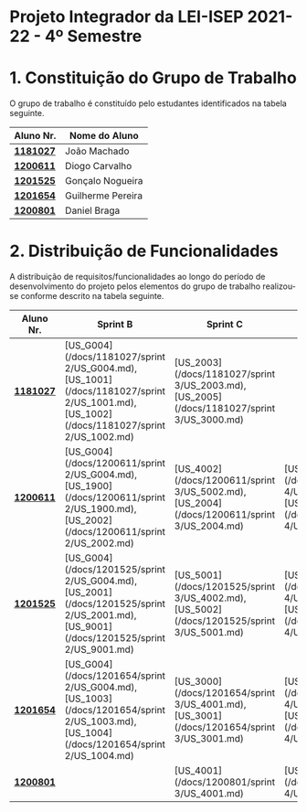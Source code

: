 # Projeto Integrador da LEI-ISEP 2021-22 - 4º Semestre

# 1. Constituição do Grupo de Trabalho

O grupo de trabalho é constituído pelo estudantes identificados na tabela seguinte.

| Aluno Nr.	   | Nome do Aluno			    |
|--------------|------------------------------|
| **[1181027](/docs/1181027/)**  | João Machado |
| **[1200611](/docs/1200611/)**  | Diogo Carvalho |
| **[1201525](/docs/1201525/)**  | Gonçalo Nogueira |
| **[1201654](/docs/1201654/)**  | Guilherme Pereira |
| **[1200801](/docs/1201654/)**  | Daniel Braga |


# 2. Distribuição de Funcionalidades ###

A distribuição de requisitos/funcionalidades ao longo do período de desenvolvimento do projeto pelos elementos do grupo de trabalho realizou-se conforme descrito na tabela seguinte.

| Aluno Nr.	| Sprint B | Sprint C | Sprint D |
|------------|----------|----------|----------|
| [**1181027**](/docs/1181027/) | [US_G004](/docs/1181027/sprint 2/US_G004.md), [US_1001](/docs/1181027/sprint 2/US_1001.md), [US_1002](/docs/1181027/sprint 2/US_1002.md) |[US_2003](/docs/1181027/sprint 3/US_2003.md), [US_2005](/docs/1181027/sprint 3/US_3000.md) | |
| [**1200611**](/docs/1200611/) | [US_G004](/docs/1200611/sprint 2/US_G004.md), [US_1900](/docs/1200611/sprint 2/US_1900.md), [US_2002](/docs/1200611/sprint 2/US_2002.md) |[US_4002](/docs/1200611/sprint 3/US_5002.md), [US_2004](/docs/1200611/sprint 3/US_2004.md) | [US_4003](/docs/1200611/sprint 4/US_4003.md), [US_9002](/docs/1200611/sprint 4/US_9002.md) |
| [**1201525**](/docs/1201525/) | [US_G004](/docs/1201525/sprint 2/US_G004.md), [US_2001](/docs/1201525/sprint 2/US_2001.md), [US_9001](/docs/1201525/sprint 2/US_9001.md) |[US_5001](/docs/1201525/sprint 3/US_4002.md), [US_5002](/docs/1201525/sprint 3/US_5001.md) | [US_5003](/docs/1201525/sprint 4/US_5003.md), [US_5100](/docs/1201525/sprint 4/US_5010.md) |
| [**1201654**](/docs/1201654/) | [US_G004](/docs/1201654/sprint 2/US_G004.md), [US_1003](/docs/1201654/sprint 2/US_1003.md), [US_1004](/docs/1201654/sprint 2/US_1004.md) |[US_3000](/docs/1201654/sprint 3/US_4001.md), [US_3001](/docs/1201654/sprint 3/US_3001.md) | [US_3002](/docs/1201654/sprint 4/US_3002.md), [US_3501](/docs/1201654/sprint 4/US_3501.md) |
| [**1200801**](/docs/1200801/) | |[US_4001](/docs/1200801/sprint 3/US_4001.md) | [US_5004](/docs/1200801/sprint 4/US_5004.md) |